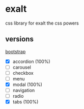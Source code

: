 # exalt
css library for exalt the css powers

## versions

[bootstrap](https://github.com/kazelsama/exalt/tree/bootstrap)
- [x] accordion (100%)
- [ ] carousel
- [ ] checkbox
- [ ] menu
- [x] modal (100%)
- [ ] navigation
- [ ] radio
- [x] tabs (100%)
